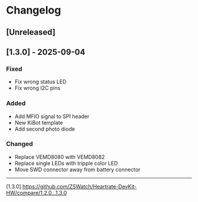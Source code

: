 # Changelog

## [Unreleased]

## [1.3.0] - 2025-09-04

### Fixed

- Fix wrong status LED
- Fix wrong I2C pins

### Added

- Add MFIO signal to SPI header
- New KiBot template
- Add second photo diode

### Changed

- Replace VEMD8080 with VEMD8082
- Replace single LEDs with tripple color LED
- Move SWD connector away from battery connector

---

[1.3.0] https://github.com/ZSWatch/Heartrate-DevKit-HW/compare/1.2.0...1.3.0